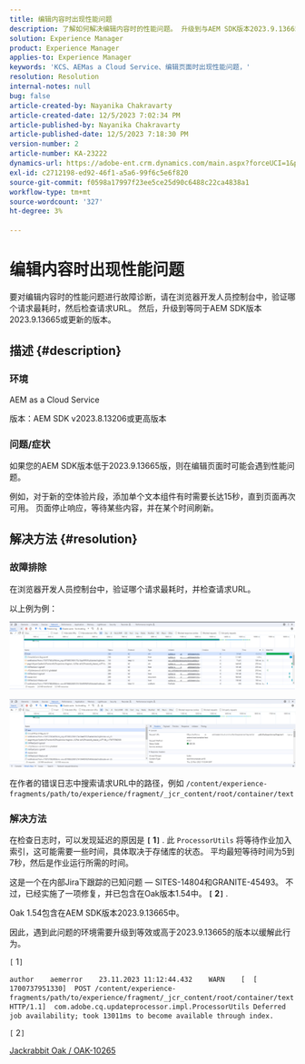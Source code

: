 ```yaml
---
title: 编辑内容时出现性能问题
description: 了解如何解决编辑内容时的性能问题。 升级到与AEM SDK版本2023.9.13665相同或更新的版本。
solution: Experience Manager
product: Experience Manager
applies-to: Experience Manager
keywords: 'KCS、AEMas a Cloud Service、编辑页面时出现性能问题，'
resolution: Resolution
internal-notes: null
bug: false
article-created-by: Nayanika Chakravarty
article-created-date: 12/5/2023 7:02:34 PM
article-published-by: Nayanika Chakravarty
article-published-date: 12/5/2023 7:18:30 PM
version-number: 2
article-number: KA-23222
dynamics-url: https://adobe-ent.crm.dynamics.com/main.aspx?forceUCI=1&pagetype=entityrecord&etn=knowledgearticle&id=043862d7-a093-ee11-be37-6045bd006793
exl-id: c2712198-ed92-46f1-a5a6-99f6c5e6f820
source-git-commit: f0598a17997f23ee5ce25d90c6488c22ca4838a1
workflow-type: tm+mt
source-wordcount: '327'
ht-degree: 3%

---
```


# 编辑内容时出现性能问题


要对编辑内容时的性能问题进行故障诊断，请在浏览器开发人员控制台中，验证哪个请求最耗时，然后检查请求URL。 然后，升级到等同于AEM SDK版本2023.9.13665或更新的版本。

## 描述 {#description}


### 环境

AEM as a Cloud Service

版本：AEM SDK v2023.8.13206或更高版本

### 问题/症状

如果您的AEM SDK版本低于2023.9.13665版，则在编辑页面时可能会遇到性能问题。

例如，对于新的空体验片段，添加单个文本组件有时需要长达15秒，直到页面再次可用。 页面停止响应，等待某些内容，并在某个时间刷新。


## 解决方法 {#resolution}


### 故障排除

在浏览器开发人员控制台中，验证哪个请求最耗时，并检查请求URL。

以上例为例：

![](assets/20d78534-ad8a-ee11-8179-6045bd006a22.png)

![](assets/76c14aea-ad8a-ee11-8179-6045bd006a22.png)

在作者的错误日志中搜索请求URL中的路径，例如 `/content/experience-fragments/path/to/experience/fragment/_jcr_content/root/container/text`

### 解决方法

在检查日志时，可以发现延迟的原因是 <b>`[` 1`]` </b>. 此 `ProcessorUtils` 将等待作业加入索引，这可能需要一些时间，具体取决于存储库的状态。 平均最短等待时间为5到7秒，然后是作业运行所需的时间。

这是一个在内部Jira下跟踪的已知问题 — SITES-14804和GRANITE-45493。 不过，已经实施了一项修复，并已包含在Oak版本1.54中。 <b>`[` 2`]` </b>.

Oak 1.54包含在AEM SDK版本2023.9.13665中。

因此，遇到此问题的环境需要升级到等效或高于2023.9.13665的版本以缓解此行为。

`[` 1`]`


```
author    aemerror    23.11.2023 11:12:44.432    WARN    [  [ 1700737951330]  POST /content/experience-fragments/path/to/experience/fragment/_jcr_content/root/container/text HTTP/1.1]  com.adobe.cq.updateprocessor.impl.ProcessorUtils Deferred job availability; took 13011ms to become available through index.
```


`[` 2`]`

[Jackrabbit Oak / OAK-10265](https://issues.apache.org/jira/browse/OAK-10265)
